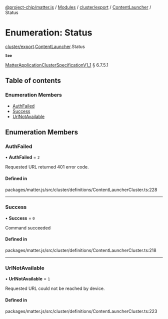 [@project-chip/matter.js](../README.md) / [Modules](../modules.md) / [cluster/export](../modules/cluster_export.md) / [ContentLauncher](../modules/cluster_export.ContentLauncher.md) / Status

# Enumeration: Status

[cluster/export](../modules/cluster_export.md).[ContentLauncher](../modules/cluster_export.ContentLauncher.md).Status

**`See`**

[MatterApplicationClusterSpecificationV1_1](../interfaces/spec_export.MatterApplicationClusterSpecificationV1_1.md) § 6.7.5.1

## Table of contents

### Enumeration Members

- [AuthFailed](cluster_export.ContentLauncher.Status.md#authfailed)
- [Success](cluster_export.ContentLauncher.Status.md#success)
- [UrlNotAvailable](cluster_export.ContentLauncher.Status.md#urlnotavailable)

## Enumeration Members

### AuthFailed

• **AuthFailed** = ``2``

Requested URL returned 401 error code.

#### Defined in

packages/matter.js/src/cluster/definitions/ContentLauncherCluster.ts:228

___

### Success

• **Success** = ``0``

Command succeeded

#### Defined in

packages/matter.js/src/cluster/definitions/ContentLauncherCluster.ts:218

___

### UrlNotAvailable

• **UrlNotAvailable** = ``1``

Requested URL could not be reached by device.

#### Defined in

packages/matter.js/src/cluster/definitions/ContentLauncherCluster.ts:223
